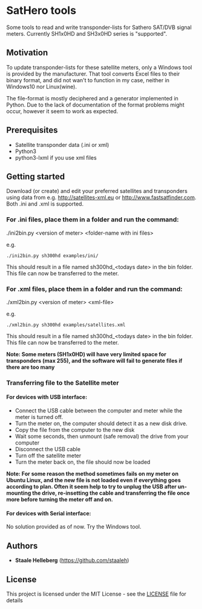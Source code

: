 # SatHero tools

Some tools to read and write transponder-lists for Sathero SAT/DVB signal meters. Currently SH1x0HD and SH3x0HD series is "supported".

## Motivation

To update transponder-lists for these satellite meters, only a Windows tool is provided by the manufacturer. That tool converts Excel files to their binary format, and did not wan't to function in my case, neither in Windows10 nor Linux(wine).

The file-format is mostly deciphered and a generator implemented in Python. Due to the lack of documentation of the format problems might occur, however it seem to work as expected.


## Prerequisites

* Satellite transponder data (.ini or xml)
* Python3
* python3-lxml if you use xml files

## Getting started

Download (or create) and edit your preferred satellites and transponders using data from e.g. http://satellites-xml.eu or http://www.fastsatfinder.com.
Both .ini and .xml is supported.

### For .ini files, place them in a folder and run the command:

./ini2bin.py &lt;version of meter&gt; &lt;folder-name with ini files&gt;

e.g.


```
./ini2bin.py sh300hd examples/ini/

```

This should result in a file named sh300hd_&lt;todays date&gt; in the bin folder. This file can now be transferred to the meter.


### For .xml files, place them in a folder and run the command:

./xml2bin.py &lt;version of meter&gt; &lt;xml-file&gt;

e.g.

```
./xml2bin.py sh300hd examples/satellites.xml

```

This should result in a file named sh300hd_&lt;todays date&gt; in the bin folder. This file can now be transferred to the meter.

**Note: Some meters (SH1x0HD) will have very limited space for transponders (max 255), and the software will fail to generate files if there are too many**


### Transferring file to the Satellite meter

#### For devices with USB interface:

* Connect the USB cable between the computer and meter while the meter is turned off. 
* Turn the meter on, the computer should detect it as a new disk drive. 
* Copy the file from the computer to the new disk
* Wait some seconds, then unmount (safe removal) the drive from your computer
* Disconnect the USB cable
* Turn off the satellite meter
* Turn the meter back on, the file should now be loaded

**Note: For some reason the method sometimes fails on my meter on Ubuntu Linux, and the new file is not loaded even if everything goes according to plan. Often it seem help to try to unplug the USB after un-mounting the drive, re-insetting the cable and transferring the file once more before turning the meter off and on.**


#### For devices with Serial interface:

No solution provided as of now. Try the Windows tool.


## Authors

* **Staale Helleberg** (https://github.com/staaleh)


## License

This project is licensed under the MIT License - see the [LICENSE](LICENSE) file for details
